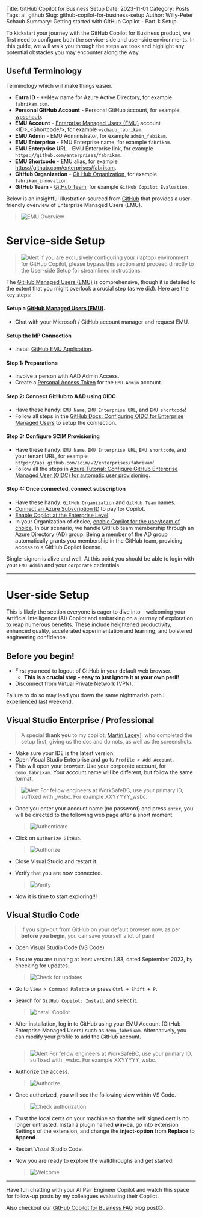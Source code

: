 Title: GitHub Copilot for Business Setup
Date: 2023-11-01
Category: Posts 
Tags: ai, github
Slug: github-copilot-for-business-setup
Author: Willy-Peter Schaub
Summary: Getting started with GitHub Copilot - Part 1: Setup.

To kickstart your journey with the GitHub Copilot for Business product, we first need to configure both the service-side and user-side environments. In this guide, we will walk you through the steps we took and highlight any potential obstacles you may encounter along the way.

## Useful Terminology

Terminology which will make things easier.

- **Entra ID** - **New name for Azure Active Directory, for example ``fabrikam.com``.
- **Personal GitHub Account** - Personal GitHub account, for example [wpschaub](https://github.com/wpschaub).
- **EMU Account** - [Enterprise Managed Users (EMU)](https://docs.github.com/en/enterprise-cloud@latest/admin/identity-and-access-management/using-enterprise-managed-users-for-iam/about-enterprise-managed-users) account \<ID\>_\<Shortcode/>, for example ``wschaub_fabrikam``.
- **EMU Admin** - EMU Administrator, for example ``admin_fabikam``. 
- **EMU Enterprise** - EMU Enterprise name, for example ``fabrikam``.
- **EMU Enterprise URL** - EMU Enterprise link, for example ``https://github.com/enterprises/fabrikam``.
- **EMU Shortcode** - EMU alias, for example https://github.com/enterprises/fabrikam.
- **GitHub Organization** - [Git Hub Organization](https://docs.github.com/en/organizations/collaborating-with-groups-in-organizations/about-organizations), for example ``fabrikam_innovation``.
- **GitHub Team** - [GitHub Team](https://docs.github.com/en/organizations/organizing-members-into-teams/about-teams), for example ``GitHub Copilot Evaluation``.

Below is an insightful illustration sourced from [GitHub](HTTPS://GITHUB.COM) that provides a user-friendly overview of Enterprise Managed Users (EMU).

> ![EMU Overview](../images/github-copilot-for-business-setup-1.png)

# Service-side Setup

> 
> ![Alert](/images/back-to-basics-batch-size-alert.png)
> If you are exclusively configuring your (laptop) environment for GitHub Copilot, please bypass this section and proceed directly to the User-side Setup for streamlined instructions.
>

The [GitHub Managed Users (EMU)](https://docs.github.com/en/enterprise-cloud@latest/admin/identity-and-access-management/using-enterprise-managed-users-for-iam/about-enterprise-managed-users) is comprehensive, though it is detailed to the extent that you might overlook a crucial step (as we did). Here are the key steps:

#### Setup a [GitHub Managed Users (EMU)](https://docs.github.com/en/enterprise-cloud@latest/admin/identity-and-access-management/using-enterprise-managed-users-for-iam/about-enterprise-managed-users).

- Chat with your Microsoft / GitHub account manager and request EMU.

#### Setup the IdP Connection

- Install [GitHub EMU Application](https://azuremarketplace.microsoft.com/en-us/marketplace/apps/aad.fabrikamenterprisemanageduseroidc?tab=Overview).

#### Step 1: Preparations

- Involve a person with AAD Admin Access. 
- Create a [Personal Access Token](https://docs.github.com/en/authentication/keeping-your-account-and-data-secure/managing-your-personal-access-tokens#creating-a-personal-access-token-classic) for the ``EMU Admin`` account.

#### Step 2: Connect GitHub to AAD using OIDC

- Have these handy: ``EMU Name``, ``EMU Enterprise URL``, and ``EMU shortcode``!
- Follow all steps in the [GitHub Docs: Configuring OIDC for Enterprise Managed Users](https://docs.github.com/en/enterprise-cloud@latest/admin/identity-and-access-management/using-enterprise-managed-users-for-iam/configuring-oidc-for-enterprise-managed-users) to setup the connection.

#### Step 3: Configure SCIM Provisioning

- Have these handy: ``EMU Name``, ``EMU Enterprise URL``, ``EMU shortcode``, and your tenant URL, for example ``https://api.github.com/scim/v2/enterprises/fabrikam``!
- Follow all the steps in [Azure Tutorial: Configure GitHub Enterprise Managed User (OIDC) for automatic user provisioning](https://learn.microsoft.com/en-us/entra/identity/saas-apps/github-enterprise-managed-user-oidc-provisioning-tutorial).

#### Step 4: Once connected, connect subscription

- Have these handy: ``GitHub Organization`` and ``GitHub Team`` names.
- [Connect an Azure Subscription ID](https://docs.github.com/en/enterprise-cloud@latest/billing/managing-the-plan-for-your-github-account/connecting-an-azure-subscription#connecting-your-azure-subscription-to-your-enterprise-account) to pay for Copilot.
- [Enable Copilot at the Enterprise Level](https://docs.github.com/en/enterprise-cloud@latest/admin/policies/enforcing-policies-for-your-enterprise/enforcing-policies-for-github-copilot-in-your-enterprise).
- In your Organization of choice, [enable Copilot for the user/team of choice](https://docs.github.com/en/enterprise-cloud@latest/copilot/configuring-github-copilot/configuring-github-copilot-settings-in-your-organization). In our scenario, we handle GitHub team membership through an Azure Directory (AD) group. Being a member of the AD group automatically grants you membership in the GitHub team, providing access to a GitHub Copilot license.


 Single-signon is alive and well. At this point you should be able to login with your ``EMU Admin`` and your ``corporate`` cedentials.

---

# User-side Setup

This is likely the section everyone is eager to dive into – welcoming your Artificial Intelligence (AI) Copilot and embarking on a journey of exploration to reap numerous benefits. These include heightened productivity, enhanced quality, accelerated experimentation and learning, and bolstered engineering confidence.

## Before you begin!

- First you need to logout of GitHub in your default web browser. 
  - **This is a crucial step - easy to just ignore it at your own peril!**
- Disconnect from Virtual Private Network (VPN).

Failure to do so may lead you down the same nightmarish path I experienced last weekend.

## Visual Studio Enterprise / Professional

>
> A special **thank you** to my copilot, [Martin Lacey](https://wsbctechnicalblog.github.io/pages/authors.html)], who completed the setup first, giving us the dos and do nots, as well as the screenshots.
>

- Make sure your IDE is the latest version.
- Open Visual Studio Enterprise and go to ``Profile > Add Account``.
- This will open your browser. Use your corporate account, for ``demo_fabrikam``. Your account name will be different, but follow the same format.

> 
> ![Alert](/images/back-to-basics-batch-size-alert.png)
> For fellow engineers at WorkSafeBC, use your primary ID, suffixed with _wsbc. For example XXYYYYY_wsbc.
>

- Once you enter your account name (no password) and press ``enter``, you will be directed to the following web page after a short moment.

  > ![Authenticate](../images/github-copilot-for-business-setup-2.png)

- Click on ``Authorize GitHub``.

  > ![Authorize](../images/github-copilot-for-business-setup-3.png)

- Close Visual Studio and restart it.
- Verify that you are now connected.

  > ![Verify](../images/github-copilot-for-business-setup-4.png)

- Now it is time to start exploring!!!

## Visual Studio Code

>
> If you sign-out from GitHub on your default browser now, as per **before you begin**, you can save yourself a lot of pain! 
>

- Open Visual Studio Code (VS Code).
- Ensure you are running at least version 1.83, dated September 2023, by checking for updates.

  > ![Check for updates](../images/github-copilot-for-business-setup-5.png)

- Go to ``View > Command Palette`` or press ``Ctrl + Shift + P``.
- Search for ``GitHub Copilot: Install`` and select it.
  
  > ![Install Copilot](../images/github-copilot-for-business-setup-6.png)

- After installation, log in to GitHub using your EMU Account (GitHub Enterprise Managed Users) such as ``demo_fabrikam``. Alternatively, you can modify your profile to add the GitHub account.

  > ![<SAMPLE PIC>](../images/github-copilot-for-business-setup-7.png)

  > 
  > ![Alert](/images/back-to-basics-batch-size-alert.png)
  > For fellow engineers at WorkSafeBC, use your primary ID, suffixed with _wsbc. For example XXYYYYY_wsbc.
  >

- Authorize the access.

  > ![Authorize](../images/github-copilot-for-business-setup-8.png)

- Once authorized, you will see the following view within VS Code.

  > ![Check authorization](../images/github-copilot-for-business-setup-9.png)

- Trust the local certs on your machine so that the self signed cert is no longer untrusted. Install a plugin named **win-ca**, go into extension Settings of the extension, and change the **inject-option** from **Replace** to **Append**.

- Restart Visual Studio Code.

- Now you are ready to explore the walkthroughs and get started!  

  > ![Welcome](../images/github-copilot-for-business-setup-10.png)

---

Have fun chatting with your AI Pair Engineer Copilot and watch this space for follow-up posts by my colleagues evaluating their Copilot. 

Also checkout our [GitHub Copilot for Business FAQ](/github-copilot-for-business-faq.html) blog post😊.

